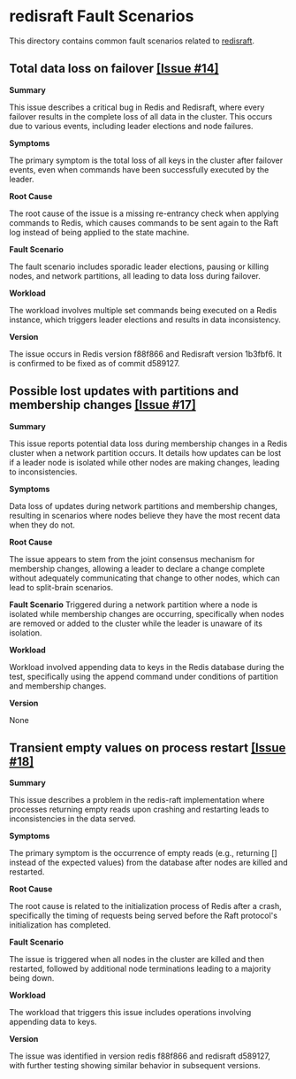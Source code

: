 # redisraft Fault Scenarios

This directory contains common fault scenarios related to [redisraft](https://github.com/RedisLabs/redisraft).

## Total data loss on failover [[Issue #14]](https://github.com/RedisLabs/redisraft/issues/14)

**Summary**

This issue describes a critical bug in Redis and Redisraft, where every failover results in the complete loss of all data in the cluster. This occurs due to various events, including leader elections and node failures.

**Symptoms**

The primary symptom is the total loss of all keys in the cluster after failover events, even when commands have been successfully executed by the leader.

**Root Cause**

The root cause of the issue is a missing re-entrancy check when applying commands to Redis, which causes commands to be sent again to the Raft log instead of being applied to the state machine.

**Fault Scenario**

The fault scenario includes sporadic leader elections, pausing or killing nodes, and network partitions, all leading to data loss during failover.

**Workload**

The workload involves multiple set commands being executed on a Redis instance, which triggers leader elections and results in data inconsistency.


**Version**

The issue occurs in Redis version f88f866 and Redisraft version 1b3fbf6. It is confirmed to be fixed as of commit d589127.

## Possible lost updates with partitions and membership changes [[Issue #17]](https://github.com/RedisLabs/redisraft/issues/17)

**Summary**

This issue reports potential data loss during membership changes in a Redis cluster when a network partition occurs. It details how updates can be lost if a leader node is isolated while other nodes are making changes, leading to inconsistencies.

**Symptoms**

Data loss of updates during network partitions and membership changes, resulting in scenarios where nodes believe they have the most recent data when they do not.

**Root Cause**

The issue appears to stem from the joint consensus mechanism for membership changes, allowing a leader to declare a change complete without adequately communicating that change to other nodes, which can lead to split-brain scenarios.

**Fault Scenario**
Triggered during a network partition where a node is isolated while membership changes are occurring, specifically when nodes are removed or added to the cluster while the leader is unaware of its isolation.

**Workload**

Workload involved appending data to keys in the Redis database during the test, specifically using the append command under conditions of partition and membership changes.

**Version**

None

## Transient empty values on process restart [[Issue #18]](https://github.com/RedisLabs/redisraft/issues/18)

**Summary**

This issue describes a problem in the redis-raft implementation where processes returning empty reads upon crashing and restarting leads to inconsistencies in the data served.

**Symptoms**

The primary symptom is the occurrence of empty reads (e.g., returning [] instead of the expected values) from the database after nodes are killed and restarted.

**Root Cause**

The root cause is related to the initialization process of Redis after a crash, specifically the timing of requests being served before the Raft protocol's initialization has completed.

**Fault Scenario**

The issue is triggered when all nodes in the cluster are killed and then restarted, followed by additional node terminations leading to a majority being down.

**Workload**

The workload that triggers this issue includes operations involving appending data to keys.


**Version**

The issue was identified in version redis f88f866 and redisraft d589127, with further testing showing similar behavior in subsequent versions.

